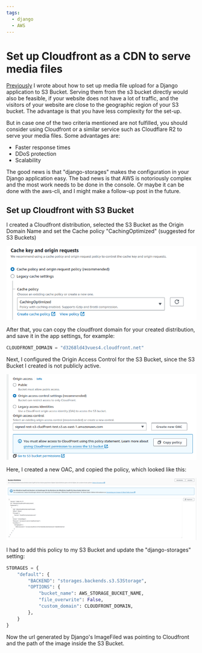 ```yaml
---
tags:
  - django
  - AWS
---
```


# Set up Cloudfront as a CDN to serve media files

[Previously](/TIL/2024-05-24-media-upload-to-s3-bucket.md) I wrote about how to set up media file upload for a Django application to S3 Bucket.
Serving them from the s3 bucket directly would also be feasible, if your website does not have a lot of traffic, and the visitors of your website are close to the geographic region of your S3 bucket.
The advantage is that you have less complexity for the set-up.

But in case one of the two criteria mentioned are not fulfilled, you should consider using Cloudfront or a similar service such as Cloudflare R2 to serve your media files.
Some advantages are:

* Faster response times
* DDoS protection
* Scalability

The good news is that "django-storages" makes the configuration in your Django application easy.
The bad news is that AWS is notoriously complex and the most work needs to be done in the console.
Or maybe it can be done with the aws-cli, and I might make a follow-up post in the future.

## Set up Cloudfront with S3 Bucket

I created a Cloudfront distribution, selected the S3 Bucket as the Origin Domain Name and set the Cache policy "CachingOptimized" (suggested for S3 Buckets)

![img.png](/media/TIL/2024-05-27-serve-media-files-from-s3-bucket-through-cloudfront/img.png)

After that, you can copy the cloudfront domain for your created distribution, and save it in the app settings, for example:

```python
CLOUDFRONT_DOMAIN = "d3268ld43vues4.cloudfront.net"
```

Next, I configured the Origin Access Control for the S3 Bucket, since the S3 Bucket I created is not publicly active.

![img_1.png](/media/TIL/2024-05-27-serve-media-files-from-s3-bucket-through-cloudfront/img_1.png)

Here, I created a new OAC, and copied the policy, which looked like this:

![img_2.png](/media/TIL/2024-05-27-serve-media-files-from-s3-bucket-through-cloudfront/img_2.png)

I had to add this policy to my S3 Bucket and update the "django-storages" setting:

```python
STORAGES = {
    "default": {
        "BACKEND": "storages.backends.s3.S3Storage",
        "OPTIONS": {
            "bucket_name": AWS_STORAGE_BUCKET_NAME,
            "file_overwrite": False,
            "custom_domain": CLOUDFRONT_DOMAIN,
        },
    }
}
```

Now the url generated by Django's ImageFiled was pointing to Cloudfront and the path of the image inside the S3 Bucket.
